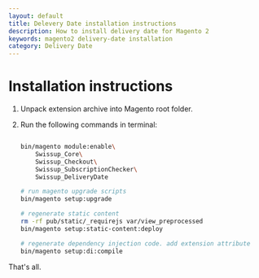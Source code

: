 ```yaml
---
layout: default
title: Delevery Date installation instructions
description: How to install delivery date for Magento 2
keywords: magento2 delivery-date installation
category: Delivery Date
---
```


# Installation instructions

 1. Unpack extension archive into Magento root folder.
 2. Run the following commands in terminal:

    ```bash

    bin/magento module:enable\
        Swissup_Core\
        Swissup_Checkout\
        Swissup_SubscriptionChecker\
        Swissup_DeliveryDate

    # run magento upgrade scripts
    bin/magento setup:upgrade

    # regenerate static content
    rm -rf pub/static/_requirejs var/view_preprocessed
    bin/magento setup:static-content:deploy

    # regenerate dependency injection code. add extension attribute
    bin/magento setup:di:compile
    ```

That's all.

